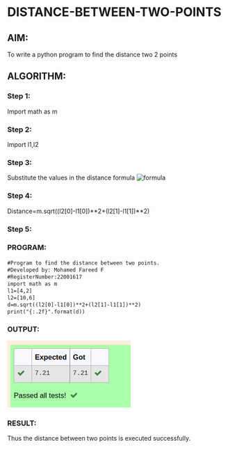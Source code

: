 # DISTANCE-BETWEEN-TWO-POINTS

## AIM:
To write a python program to find the distance two 2 points
## ALGORITHM:
### Step 1: 
Import math as m
### Step 2:
Import l1,l2
### Step 3: 
Substitute the values in the distance formula  ![formula](/formula.JPG)
### Step 4:
Distance=m.sqrt((l2[0]-l1[0])**2+(l2[1]-l1[1])**2)
### Step 5: 
### PROGRAM:
```
#Program to find the distance between two points.
#Developed by: Mohamed Fareed F
#RegisterNumber:22001617
import math as m
l1=[4,2]
l2=[10,6]
d=m.sqrt((l2[0]-l1[0])**2+(l2[1]-l1[1])**2)
print("{:.2f}".format(d))
```
### OUTPUT:
!['output'](/Screenshot%20from%202022-12-31%2017-18-03.png)
### RESULT:
Thus the distance between two points is executed successfully.